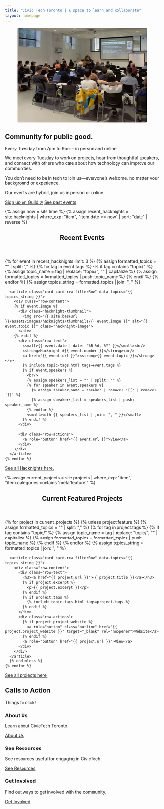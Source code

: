 ```yaml
---
title: "Civic Tech Toronto | A space to learn and collaborate"
layout: homepage
---
```

<article class="grid">
  <figure>
    <img
      src="assets/images/CivicTechTO-InPerson.jpg"
      alt="Picture of a group of people sitting listening to a presentation at a Civic Tech Toronto Hacknight"
      style="border-radius: 4px;"
    />
  </figure>
  <div>
    <hgroup>
    <h1>Community for public good.</h1>
    <p>Every Tuesday from 7pm to 9pm – in person and online.</p>
    </hgroup>
    <p>We meet every Tuesday to work on projects, hear from thoughtful speakers, and connect with others who care about how technology can improve our communities.</p>
    <p>You don’t need to be in tech to join us—everyone’s welcome, no matter your background or experience.</p>
    <p>Our events are hybrid, join us in person or online.</p>
    <div class="button-list">
      <a role="button" class="outline" href="https://guild.host/ctto/events" target="_blank">Sign up on Guild<span aria-hidden="true">&nbsp;↗</span></a>
      <a role="button" class="secondary outline" href="{{'/hacknights' | relative_url }}">See past events</a>
    </div>
  </div>
</article>

<!-- === Recent Hacknights ===  -->

<!-- Past Hacknights -->

{% assign now = site.time %}
{% assign recent_hacknights = site.hacknights | where_exp: "item", "item.date <= now" | sort: "date" | reverse %}

<section>
  <header>
    <h2>Recent Events</h2>
  </header>
  <div id="pastHacknightsList" class="grid">
    {% for event in recent_hacknights limit: 3 %}
      {% assign formatted_topics = "" | split: "," %}
      {% for tag in event.tags %}
        {% if tag contains "topic/" %}
          {% assign topic_name = tag | replace: "topic/", "" | capitalize %}
          {% assign formatted_topics = formatted_topics | push: topic_name %}
        {% endif %}
      {% endfor %}
      {% assign topics_string = formatted_topics | join: ", " %}

      <article class="card card-row filterRow" data-topics="{{ topics_string }}">
        <div class="row-content">
        {% if event.image %}
          <div class="hacknight-thumbnail">
            <img src="{{ site.baseurl }}/assets/images/hacknights/thumbnails/{{ event.image }}" alt="{{ event.topic }}" class="hacknight-image">
          </div>
        {% endif %}
          <div class="row-text">
            <small>{{ event.date | date: "%B %d, %Y" }}</small><br/>
            <strong>Hacknight #{{ event.number }}</strong><br/>
            <a href="{{ event.url }}"><strong>{{ event.topic }}</strong></a>
            {% include topic-tags.html tags=event.tags %}
            {% if event.speakers %}
              <br/>
              {% assign speakers_list = "" | split: "" %}
              {% for speaker in event.speakers %}
                {% assign speaker_name = speaker | remove: '[[' | remove: ']]' %}
                {% assign speakers_list = speakers_list | push: speaker_name %}
              {% endfor %}
              <small>with {{ speakers_list | join: ", " }}</small>
            {% endif %}
          </div>

          <div class="row-actions">
            <a role="button" href="{{ event.url }}">View</a>
          </div>
        </div>
      </article>
    {% endfor %}
  </div>
  <a href="{{ '/hacknights' | relative_url }}">See all Hacknights here.</a>
</section>



<!-- === Projects Feature ===  -->

{% assign current_projects = site.projects | where_exp: "item", "item.categories contains 'meta/feature'" %}

<section>
  <header>
    <h2>Current Featured Projects</h2>
  </header>
  <div class="card-list">
    {% for project in current_projects %}
      {% unless project.feature %}
      {% assign formatted_topics = "" | split: "," %}
      {% for tag in project.tags %}
        {% if tag contains "topic/" %}
          {% assign topic_name = tag | replace: "topic/", "" | capitalize %}
          {% assign formatted_topics = formatted_topics | push: topic_name %}
        {% endif %}
      {% endfor %}
      {% assign topics_string = formatted_topics | join: ", " %}

      <article class="card card-row filterRow" data-topics="{{ topics_string }}">
        <div class="row-content">
          <div class="row-text">
            <h3><a href="{{ project.url }}">{{ project.title }}</a></h3>
            {% if project.excerpt %}
              <p>{{ project.excerpt }}</p>
            {% endif %}
            {% if project.tags %}
              {% include topic-tags.html tags=project.tags %}
            {% endif %}
          </div>
          <div class="row-actions">
            {% if project.project_website %}
              <a role="button" class="outline" href="{{ project.project_website }}" target="_blank" rel="noopener">Website</a>
            {% endif %}
            <a role="button" href="{{ project.url }}">View</a>
          </div>
        </div>
      </article>
      {% endunless %}
    {% endfor %}
  </div>
  <a href="{{ '/projects' | relative_url }}">See all projects here.</a>

</section>

<!-- === Call to Actions ===  -->

<section>
  <hgroup>
  <h2>Calls to Action</h2>
  <p>Things to click!</p>
  </hgroup>
  <div class="grid">
    <article>
      <h3>About Us</h3>
      <p>Learn about CivicTech Toronto.</p>
      <a role="button" href="{{ '/about-us' | relative_url  }}">About Us</a>
    </article>
    <article>
      <h3>See Resources</h3>
      <p>See resources useful for engaging in CivicTech.</p>
      <a role="button" href="{{ '/resources' | relative_url  }}">See Resources</a>
    </article>
    <article>
      <h3>Get Involved</h3>
      <p>Find out ways to get involved with the community.</p>
      <a role="button" href="{{ '/get-involved' | relative_url  }}">Get Involved</a>
    </article>
  </div>
</section>
